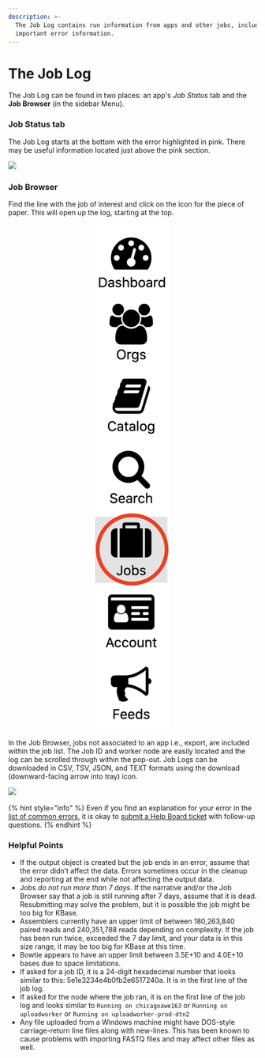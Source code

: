 ```yaml
---
description: >-
  The Job Log contains run information from apps and other jobs, including
  important error information.
---
```


# The Job Log

The Job Log can be found in two places: an app's _Job Status_ tab and the **Job Browser** (in the sidebar Menu).

### **Job Status tab**

The Job Log starts at the bottom with the error highlighted in pink. There may be useful information located just above the pink section.&#x20;

![](../../../.gitbook/assets/error\_joblog.png)

### **Job Browser**

Find the line with the job of interest and click on the icon for the piece of paper. This will open up the log, starting at the top.&#x20;

<div align="center">

<img src="../../../.gitbook/assets/jobsfeed_dashboardmenu.png" alt="">

</div>

In the Job Browser, jobs not associated to an app i.e., export, are included within the job list. The Job ID and worker node are easily located and the log can be scrolled through within the pop-out. Job Logs can be downloaded in CSV, TSV, JSON, and TEXT formats using the download (downward-facing arrow into tray) icon.&#x20;

![](../../../.gitbook/assets/joblog\_jobbrowser.gif)

{% hint style="info" %}
Even if you find an explanation for your error in the [list of common errors](../), it is okay to [submit a Help Board ticket](../../support.md) with follow-up questions.
{% endhint %}

### Helpful Points

* If the output object is created but the job ends in an error, assume that the error didn’t affect the data. Errors sometimes occur in the cleanup and reporting at the end while not affecting the output data.
* Jobs _do not run more than 7 days_. If the narrative and/or the Job Browser say that a job is still running after 7 days, assume that it is dead. Resubmitting may solve the problem, but it is possible the job might be too big for KBase.&#x20;
* Assemblers currently have an upper limit of between 180,263,840 paired reads and 240,351,788 reads depending on complexity. If the job has been run twice, exceeded the 7 day limit, and your data is in this size range, it may be too big for KBase at this time.
* Bowtie appears to have an upper limit between 3.5E+10 and 4.0E+10 bases due to space limitations.
* If asked for a job ID, it is a 24-digit hexadecimal number that looks similar to this: 5e1e3234e4b0fb2e6517240a. It is in the first line of the job log.
* If asked for the node where the job ran, it is on the first line of the job log and looks similar to `Running on chicagoawe163` or `Running on uploadworker` or `Running on uploadworker-prod-dtn2`
* Any file uploaded from a Windows machine might have  DOS-style carriage-return line files along with new-lines. This has been known to cause problems with importing FASTQ files  and may affect other files as well.
